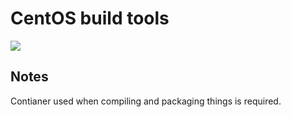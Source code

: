 # CentOS build tools
[![](https://images.microbadger.com/badges/image/mego22/centos-build-tools.svg)](https://microbadger.com/images/mego22/centos-build-tools "Get your own image badge on microbadger.com")

## Notes
Contianer used when compiling and packaging things is required.
